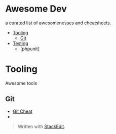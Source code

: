 
# Awesome Dev

a curated list of awesomenesses and cheatsheets.

* [Tooling](#tooling)
	* [Git](#git)
* [Testing](#testing)
	* [phpunit]


# Tooling
Awesome tools

## Git
* [Git Cheat](docs/tooling/gitCheat.md)
* 






> Written with [StackEdit](https://stackedit.io/).
<!--stackedit_data:
eyJoaXN0b3J5IjpbNDMxMzc3ODUsLTcxMzI1ODQ1OF19
-->